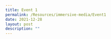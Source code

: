 ```yaml
---
title: Event 1
permalink: /Resources/immersive-media/Event1
date: 2021-12-28
layout: post
description: ""
---
```

